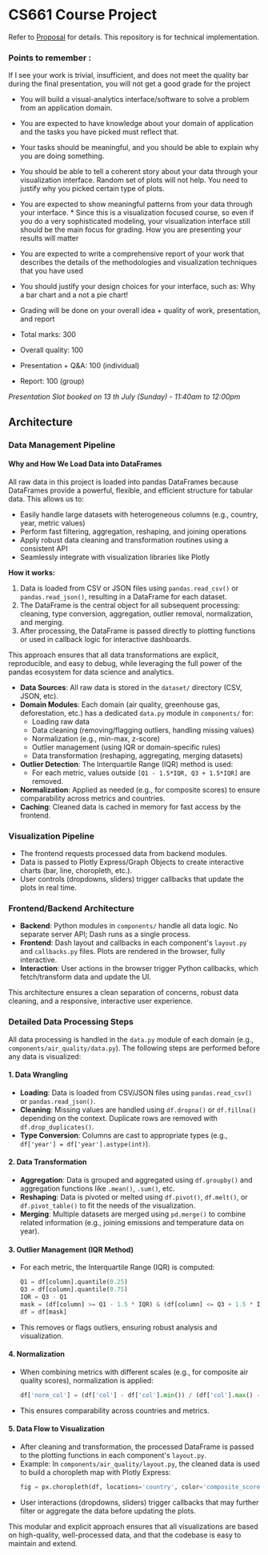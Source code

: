 # CS661 Course Project

Refer to [Proposal](https://hello.iitk.ac.in/manage/cs661sem32425/assignment_answers/Group12_Project%20Proposal_5715b2a0-f2db-4b6f-a1c4-3e686139ff04.pdf) for details. This repository is for technical implementation.

### Points to remember :

If I see your work is trivial, insufficient, and does not meet the quality bar during the final presentation, you will not get a good grade for the project

* ⁠You will build a visual-analytics interface/software to solve a problem from an application domain.
* ⁠⁠You are expected to have knowledge about your domain of application and the tasks you have picked must reflect that.
* ⁠Your tasks should be meaningful, and you should be able to explain why you are doing something.
* ⁠You should be able to tell a coherent story about your data through your visualization interface. ⁠Random set of plots will not help. You need to justify why you picked certain type of plots.
* ⁠You are expected to show meaningful patterns from your data through your interface.
*⁠ ⁠Since this is a visualization focused course, so even if you do a very sophisticated modeling, your visualization interface still should be the main focus for grading. How you are presenting your results will matter
* You are expected to write a comprehensive report of your work that describes the details of the methodologies and visualization techniques that you have used
* ⁠You should justify your design choices for your interface, such as: Why a bar chart and a not a pie chart!


* ⁠Grading will be done on your overall idea + quality of work, presentation, and report
* ⁠Total marks: 300
* ⁠Overall quality: 100
* ⁠Presentation + Q&A: 100 (individual) 
* Report: 100 (group)


*Presentation Slot booked on 13 th July (Sunday) - 11:40am to 12:00pm*

## Architecture

### Data Management Pipeline

#### Why and How We Load Data into DataFrames

All raw data in this project is loaded into pandas DataFrames because DataFrames provide a powerful, flexible, and efficient structure for tabular data. This allows us to:
- Easily handle large datasets with heterogeneous columns (e.g., country, year, metric values)
- Perform fast filtering, aggregation, reshaping, and joining operations
- Apply robust data cleaning and transformation routines using a consistent API
- Seamlessly integrate with visualization libraries like Plotly

**How it works:**
1. Data is loaded from CSV or JSON files using `pandas.read_csv()` or `pandas.read_json()`, resulting in a DataFrame for each dataset.
2. The DataFrame is the central object for all subsequent processing: cleaning, type conversion, aggregation, outlier removal, normalization, and merging.
3. After processing, the DataFrame is passed directly to plotting functions or used in callback logic for interactive dashboards.

This approach ensures that all data transformations are explicit, reproducible, and easy to debug, while leveraging the full power of the pandas ecosystem for data science and analytics.

- **Data Sources**: All raw data is stored in the `dataset/` directory (CSV, JSON, etc).
- **Domain Modules**: Each domain (air quality, greenhouse gas, deforestation, etc.) has a dedicated `data.py` module in `components/` for:
  - Loading raw data
  - Data cleaning (removing/flagging outliers, handling missing values)
  - Normalization (e.g., min-max, z-score)
  - Outlier management (using IQR or domain-specific rules)
  - Data transformation (reshaping, aggregating, merging datasets)
- **Outlier Detection**: The Interquartile Range (IQR) method is used:
  - For each metric, values outside `[Q1 - 1.5*IQR, Q3 + 1.5*IQR]` are removed.
- **Normalization**: Applied as needed (e.g., for composite scores) to ensure comparability across metrics and countries.
- **Caching**: Cleaned data is cached in memory for fast access by the frontend.

### Visualization Pipeline
- The frontend requests processed data from backend modules.
- Data is passed to Plotly Express/Graph Objects to create interactive charts (bar, line, choropleth, etc.).
- User controls (dropdowns, sliders) trigger callbacks that update the plots in real time.

### Frontend/Backend Architecture
- **Backend**: Python modules in `components/` handle all data logic. No separate server API; Dash runs as a single process.
- **Frontend**: Dash layout and callbacks in each component's `layout.py` and `callbacks.py` files. Plots are rendered in the browser, fully interactive.
- **Interaction**: User actions in the browser trigger Python callbacks, which fetch/transform data and update the UI.

This architecture ensures a clean separation of concerns, robust data cleaning, and a responsive, interactive user experience.

### Detailed Data Processing Steps

All data processing is handled in the `data.py` module of each domain (e.g., `components/air_quality/data.py`). The following steps are performed before any data is visualized:

#### 1. Data Wrangling
- **Loading**: Data is loaded from CSV/JSON files using `pandas.read_csv()` or `pandas.read_json()`.
- **Cleaning**: Missing values are handled using `df.dropna()` or `df.fillna()` depending on the context. Duplicate rows are removed with `df.drop_duplicates()`.
- **Type Conversion**: Columns are cast to appropriate types (e.g., `df['year'] = df['year'].astype(int)`).

#### 2. Data Transformation
- **Aggregation**: Data is grouped and aggregated using `df.groupby()` and aggregation functions like `.mean()`, `.sum()`, etc.
- **Reshaping**: Data is pivoted or melted using `df.pivot()`, `df.melt()`, or `df.pivot_table()` to fit the needs of the visualization.
- **Merging**: Multiple datasets are merged using `pd.merge()` to combine related information (e.g., joining emissions and temperature data on year).

#### 3. Outlier Management (IQR Method)
- For each metric, the Interquartile Range (IQR) is computed:
  ```python
  Q1 = df[column].quantile(0.25)
  Q3 = df[column].quantile(0.75)
  IQR = Q3 - Q1
  mask = (df[column] >= Q1 - 1.5 * IQR) & (df[column] <= Q3 + 1.5 * IQR)
  df = df[mask]
  ```
- This removes or flags outliers, ensuring robust analysis and visualization.

#### 4. Normalization
- When combining metrics with different scales (e.g., for composite air quality scores), normalization is applied:
  ```python
  df['norm_col'] = (df['col'] - df['col'].min()) / (df['col'].max() - df['col'].min())
  ```
- This ensures comparability across countries and metrics.

#### 5. Data Flow to Visualization
- After cleaning and transformation, the processed DataFrame is passed to the plotting functions in each component's `layout.py`.
- Example: In `components/air_quality/layout.py`, the cleaned data is used to build a choropleth map with Plotly Express:
  ```python
  fig = px.choropleth(df, locations='country', color='composite_score', ...)
  ```
- User interactions (dropdowns, sliders) trigger callbacks that may further filter or aggregate the data before updating the plots.

This modular and explicit approach ensures that all visualizations are based on high-quality, well-processed data, and that the codebase is easy to maintain and extend.
